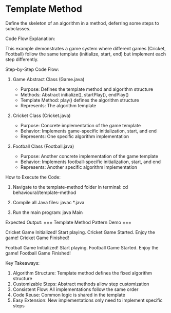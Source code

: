 # Template Method



Define the skeleton of an algorithm in a method, deferring some steps to subclasses.


Code Flow Explanation:

This example demonstrates a game system where different games (Cricket, Football) follow the same template (initialize, start, end) but implement each step differently.

Step-by-Step Code Flow:

1. Game Abstract Class (Game.java)
   - Purpose: Defines the template method and algorithm structure
   - Methods: Abstract initialize(), startPlay(), endPlay()
   - Template Method: play() defines the algorithm structure
   - Represents: The algorithm template

2. Cricket Class (Cricket.java)
   - Purpose: Concrete implementation of the game template
   - Behavior: Implements game-specific initialization, start, and end
   - Represents: One specific algorithm implementation

3. Football Class (Football.java)
   - Purpose: Another concrete implementation of the game template
   - Behavior: Implements football-specific initialization, start, and end
   - Represents: Another specific algorithm implementation



How to Execute the Code:
1. Navigate to the template-method folder in terminal:
   cd behavioural/template-method

2. Compile all Java files:
   javac *.java

3. Run the main program:
   java Main

Expected Output:
=== Template Method Pattern Demo ===

Cricket Game Initialized! Start playing.
Cricket Game Started. Enjoy the game!
Cricket Game Finished!

Football Game Initialized! Start playing.
Football Game Started. Enjoy the game!
Football Game Finished!

Key Takeaways:
1. Algorithm Structure: Template method defines the fixed algorithm structure
2. Customizable Steps: Abstract methods allow step customization
3. Consistent Flow: All implementations follow the same order
4. Code Reuse: Common logic is shared in the template
5. Easy Extension: New implementations only need to implement specific steps



